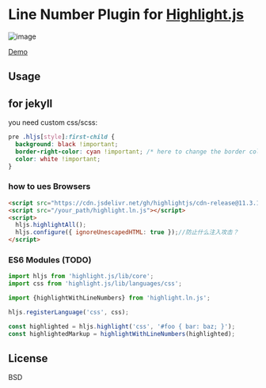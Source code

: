 Line Number Plugin for [Highlight.js](https://github.com/highlightjs/highlight.js)
==================================================================================

![image](https://user-images.githubusercontent.com/58632405/146037176-ffb9f3e4-984d-4de4-a143-199f7614372b.png)

[Demo](https://taufik-nurrohman.github.io/highlight.ln.js/index.html)

Usage
-----
## for jekyll

you need custom css/scss:

```css
pre .hljs[style]:first-child {
  background: black !important;
  border-right-color: cyan !important; /* here to change the border color */
  color: white !important;
}
```
### how to ues Browsers

```html
<script src="https://cdn.jsdelivr.net/gh/highlightjs/cdn-release@11.3.1/build/highlight.js"></script>
<script src="/your_path/highlight.ln.js"></script>
<script>
  hljs.highlightAll();
  hljs.configure({ ignoreUnescapedHTML: true });//防止什么注入攻击？
</script>
```

### ES6 Modules (TODO)

~~~ .js
import hljs from 'highlight.js/lib/core';
import css from 'highlight.js/lib/languages/css';

import {highlightWithLineNumbers} from 'highlight.ln.js';

hljs.registerLanguage('css', css);

const highlighted = hljs.highlight('css', '#foo { bar: baz; }');
const highlightedMarkup = highlightWithLineNumbers(highlighted);
~~~

License
-------

BSD
